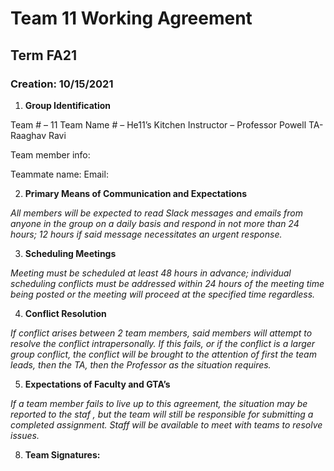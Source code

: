 # Team 11 Working Agreement #
## Term FA21 ##
### Creation: 10/15/2021 ###

1)  **Group Identification** 

Team # – 11
Team Name # – He11’s Kitchen
Instructor – Professor Powell
TA- Raaghav Ravi

Team member info:

Teammate name:
Email:

2)  **Primary Means of Communication and Expectations** 

_All members will be expected to read Slack messages and emails from anyone in the group on a daily basis and
respond in not more than 24 hours; 12 hours if said message necessitates an urgent response._

3)  **Scheduling Meetings** 

_Meeting must be scheduled at least 48 hours in advance; individual scheduling conflicts must be addressed within
24 hours of the meeting time being posted or the meeting will proceed at the specified time regardless._

4)  **Conflict Resolution** 

_If conflict arises between 2 team members, said members will attempt to resolve the conflict intrapersonally. If this
fails, or if the conflict is a larger group conflict, the conflict will be brought to the attention of first the team leads,
then the TA, then the Professor as the situation requires._

5)  **Expectations of Faculty and GTA’s** 

_If a team member fails to live up to this agreement, the situation may be reported to the staf , but the team will still
be responsible for submitting a completed assignment. Staff will be available to meet with teams to resolve issues._

8)  **Team Signatures:** 

